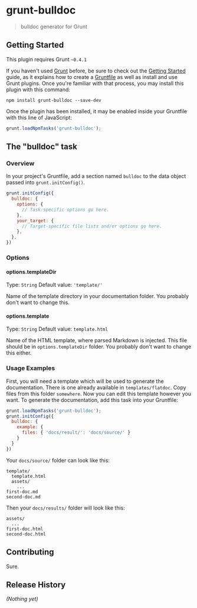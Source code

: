 # grunt-bulldoc

> bulldoc generator for Grunt

## Getting Started
This plugin requires Grunt `~0.4.1`

If you haven't used [Grunt](http://gruntjs.com/) before, be sure to check out the [Getting Started](http://gruntjs.com/getting-started) guide, as it explains how to create a [Gruntfile](http://gruntjs.com/sample-gruntfile) as well as install and use Grunt plugins. Once you're familiar with that process, you may install this plugin with this command:

```shell
npm install grunt-bulldoc --save-dev
```

Once the plugin has been installed, it may be enabled inside your Gruntfile with this line of JavaScript:

```js
grunt.loadNpmTasks('grunt-bulldoc');
```

## The "bulldoc" task

### Overview
In your project's Gruntfile, add a section named `bulldoc` to the data object passed into `grunt.initConfig()`.

```js
grunt.initConfig({
  bulldoc: {
    options: {
      // Task-specific options go here.
    },
    your_target: {
      // Target-specific file lists and/or options go here.
    },
  },
})
```

### Options

#### options.templateDir
Type: `String`
Default value: `'template/'`

Name of the template directory in your documentation folder. You probably don't want to change this.

#### options.template
Type: `String`
Default value: `template.html`

Name of the HTML template, where parsed Markdown is injected. This file should be in `options.templateDir` folder. You probably don't want to change this either.

### Usage Examples

First, you will need a template which will be used to generate the documentation.
There is one already available in `templates/flatdoc`.
Copy files from this folder `somewhere`.
Now you can edit this template however you want.
To generate the documentation, add this task into your Gruntfile:
```js
grunt.loadNpmTasks('grunt-bulldoc');
grunt.initConfig({
  bulldoc: {
    example: {
      files: { 'docs/result/': 'docs/source/' }
    }
  }
})
```

Your `docs/source/` folder can look like this:
```
template/
  template.html
  assets/
    ...
first-doc.md
second-doc.md
```

Then your `docs/results/` folder will look like this:
```
assets/
  ...
first-doc.html
second-doc.html
```

## Contributing
Sure.

## Release History
_(Nothing yet)_
